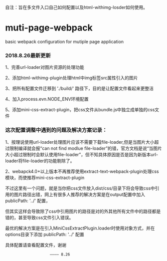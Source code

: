 自注：旨在多文件入口自己如何配置以及html-withimg-losder如何使用。

# muti-page-webpack
basic webpack configuration for mutiple page application

### 2018.8.26最新更新

1、完善url-loader对图片资源的处理功能

2、添加html-withimg-plugin处理html中img标签src属性引入的图片

3、把所有配置文件迁移到 './build/' 路径下，目的是让配置文件看起来更整洁

4、加入process.evn.NODE_ENV环境配置

5、添加mini-css-extract-plugin，把css文件从bundle.js中独立成单独的css文件


### 这次配置调整中遇到的问题及解决方案记录：

1、按理说使用url-loader处理图片应该不需要下载file-loader,但是当图片大小超过限制编译就会报“can not find modlue file-loader”的错，官方文档是说“当图片大小超过限制时会默认使用file-loader”，但不知具体原因是否是因为新版本url-loader将file-loader的功能剔除了。

2、webapck4.0+以上版本不再推荐使用extract-text-webpack-plugin处理css模块，而使推荐mini-css-extract-plugin

不过这里有一个问题，就是当你把css文件放入dist/css/目录下将会导致css中引用的图片路径出错，网上有很多人推荐的解决方案是在output配置中加入 publicPath: '../' 配置，

但其实这样会导致除了css中引用图片的路径是对的外其他所有文件中的路径都是错的，甚至导致css文件引入错误。

最优的解决方案是在引入MiniCssExtractPlugin.loader时使用对象方式，并在options目录下添加
publicPath: '../' 配置

具体配置请查看配置文件，谢谢

						———— 8.26


